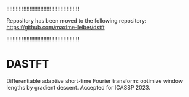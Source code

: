 !!!!!!!!!!!!!!!!!!!!!!!!!!!!!!!!!!!!!!!!!!!!!!!

Repository has been moved to the following repository: https://github.com/maxime-leiber/dstft

!!!!!!!!!!!!!!!!!!!!!!!!!!!!!!!!!!!!!!!!!!!!!!!

# DASTFT
Differentiable adaptive short-time Fourier transform: optimize window lengths by gradient descent.
Accepted for ICASSP 2023.
